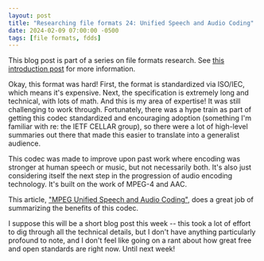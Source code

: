 ```yaml
---
layout: post
title: "Researching file formats 24: Unified Speech and Audio Coding"
date: 2024-02-09 07:00:00 -0500
tags: [file formats, fdds]
---
```


This blog post is part of a series on file formats research. See [this introduction post](https://bits.ashleyblewer.com/blog/2023/08/04/researching-file-formats-library-of-congress-sustainability-of-digital-formats/) for more information.

Okay, this format was hard! First, the format is standardized via ISO/IEC, which means it's expensive. Next, the specification is extremely long and technical, with lots of math. And this is my area of expertise! It was still challenging to work through. Fortunately, there was a hype train as part of getting this codec standardized and encouraging adoption (something I'm familiar with re: the IETF CELLAR group), so there were a lot of high-level summaries out there that made this easier to translate into a generalist audience.

This codec was made to improve upon past work where encoding was stronger at human speech or music, but not necessarily both. It's also just considering itself the next step in the progression of audio encoding technology. It's built on the work of MPEG-4 and AAC.

This article, ["MPEG Unified Speech and Audio Coding"](https://ieeexplore.ieee.org/abstract/document/6530580), does a great job of summarizing the benefits of this codec.

I suppose this will be a short blog post this week -- this took a lot of effort to dig through all the technical details, but I don't have anything particularly profound to note, and I don't feel like going on a rant about how great free and open standards are right now. Until next week!